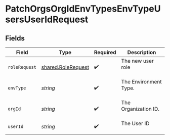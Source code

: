 # PatchOrgsOrgIdEnvTypesEnvTypeUsersUserIdRequest


## Fields

| Field                                                    | Type                                                     | Required                                                 | Description                                              |
| -------------------------------------------------------- | -------------------------------------------------------- | -------------------------------------------------------- | -------------------------------------------------------- |
| `roleRequest`                                            | [shared.RoleRequest](../../models/shared/rolerequest.md) | :heavy_check_mark:                                       | The new user role<br/><br/>                              |
| `envType`                                                | *string*                                                 | :heavy_check_mark:                                       | The Environment Type.<br/><br/>                          |
| `orgId`                                                  | *string*                                                 | :heavy_check_mark:                                       | The Organization ID.<br/><br/>                           |
| `userId`                                                 | *string*                                                 | :heavy_check_mark:                                       | The User ID<br/><br/>                                    |